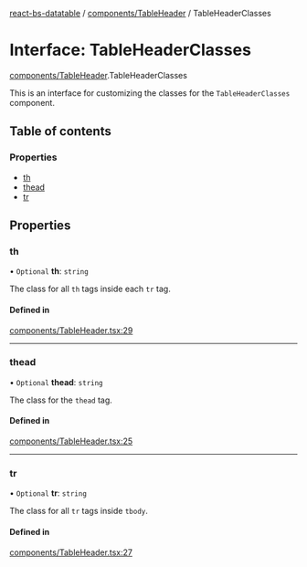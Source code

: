 [react-bs-datatable](../README.md) / [components/TableHeader](../modules/components_TableHeader.md) / TableHeaderClasses

# Interface: TableHeaderClasses

[components/TableHeader](../modules/components_TableHeader.md).TableHeaderClasses

This is an interface for customizing the classes for
the `TableHeaderClasses` component.

## Table of contents

### Properties

- [th](components_TableHeader.TableHeaderClasses.md#th)
- [thead](components_TableHeader.TableHeaderClasses.md#thead)
- [tr](components_TableHeader.TableHeaderClasses.md#tr)

## Properties

### th

• `Optional` **th**: `string`

The class for all `th` tags inside each `tr` tag.

#### Defined in

[components/TableHeader.tsx:29](https://github.com/imballinst/react-bs-datatable/blob/798f739/src/components/TableHeader.tsx#L29)

___

### thead

• `Optional` **thead**: `string`

The class for the `thead` tag.

#### Defined in

[components/TableHeader.tsx:25](https://github.com/imballinst/react-bs-datatable/blob/798f739/src/components/TableHeader.tsx#L25)

___

### tr

• `Optional` **tr**: `string`

The class for all `tr` tags inside `tbody`.

#### Defined in

[components/TableHeader.tsx:27](https://github.com/imballinst/react-bs-datatable/blob/798f739/src/components/TableHeader.tsx#L27)
